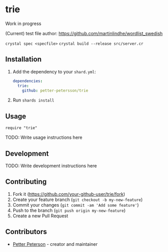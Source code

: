 # trie

Work in progress

(Current) test file author:
https://github.com/martinlindhe/wordlist_swedish

`crystal spec <specfile>`
`crystal build --release src/server.cr`

## Installation

1. Add the dependency to your `shard.yml`:

   ```yaml
   dependencies:
     trie:
       github: petter-petersson/trie
   ```

2. Run `shards install`

## Usage

```crystal
require "trie"
```

TODO: Write usage instructions here

## Development

TODO: Write development instructions here

## Contributing

1. Fork it (<https://github.com/your-github-user/trie/fork>)
2. Create your feature branch (`git checkout -b my-new-feature`)
3. Commit your changes (`git commit -am 'Add some feature'`)
4. Push to the branch (`git push origin my-new-feature`)
5. Create a new Pull Request

## Contributors

- [Petter Peterson](https://github.com/petter-petersson) - creator and maintainer

